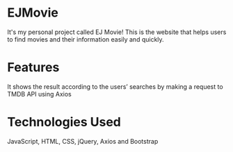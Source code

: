 # EJMovie
  It's my personal project called EJ Movie!
  This is the website that helps users to find movies and their information easily and quickly.
  
# Features
  It shows the result according to the users’ searches by making a request to TMDB API using Axios
  
# Technologies Used
 JavaScript, HTML, CSS, jQuery, Axios and Bootstrap
